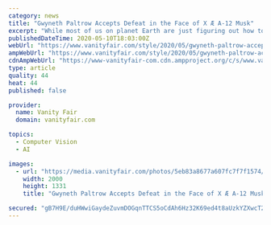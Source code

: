 ```yaml
---
category: news
title: "Gwyneth Paltrow Accepts Defeat in the Face of X Æ A-12 Musk"
excerpt: "While most of us on planet Earth are just figuring out how to pronounce X Æ A-12 Musk’s name, Gwyneth Paltrow has sent a special gift to the infant’s parents, Elon Musk and Grimes: a recognition of their triumph."
publishedDateTime: 2020-05-10T18:03:00Z
webUrl: "https://www.vanityfair.com/style/2020/05/gwyneth-paltrow-accepts-defeat-in-the-face-of-x-ae-a-12-musk"
ampWebUrl: "https://www.vanityfair.com/style/2020/05/gwyneth-paltrow-accepts-defeat-in-the-face-of-x-ae-a-12-musk/amp"
cdnAmpWebUrl: "https://www-vanityfair-com.cdn.ampproject.org/c/s/www.vanityfair.com/style/2020/05/gwyneth-paltrow-accepts-defeat-in-the-face-of-x-ae-a-12-musk/amp"
type: article
quality: 44
heat: 44
published: false

provider:
  name: Vanity Fair
  domain: vanityfair.com

topics:
  - Computer Vision
  - AI

images:
  - url: "https://media.vanityfair.com/photos/5eb83a8677a607fc7f7f1574/master/pass/gwyneth-paltrow.jpg"
    width: 2000
    height: 1331
    title: "Gwyneth Paltrow Accepts Defeat in the Face of X Æ A-12 Musk"

secured: "gB7H9E/duHWwiGaydeZuvmDOGqnTTCS5oCdAh6Hz32K69ed4t8aUzkYZXwcT20S+x0aBLcVJfuXChDffVi5IyxzPk20PCL9qc58k0OfwKhuoBfqXYupjxeijaKBkVcTK9WZxkqh+u/KUvbKb+DvVaylUkuvYsMgUfzTImIR+047mp5/OXg0Ls1dgeNEPE/WnTkoMRSHlUqPIonhOYAjawup11YSP7F3kHYfy5fyLXPRONVZPLjeeCtZbYFEGB+Jbqo8qbbFTbX8X2q5eik3dYNVpOUc6mE2ivNfHrCa16iKM+83K+X0c3lXTC9x91KF9;p3TW13ZLsiLgK0ojjFGWoQ=="
---
```


